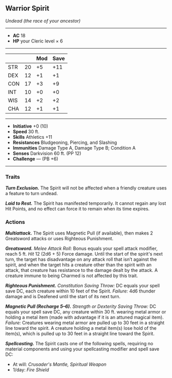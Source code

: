 ## Warrior Spirit
*Undead (the race of your ancestor)*
___
- **AC** 18
- **HP** your Cleric level × 6
___
|     |    | Mod | Save |
|-----|----|-----|------|
| STR | 20 | +5  | +11  |
| DEX | 12 | +1  | +1   |
| CON | 17 | +3  | +9   |
| INT | 10 | +0  | +0   |
| WIS | 14 | +2  | +2   |
| CHA | 12 | +1  | +1   |
___
- **Initiative** +0 (10)
- **Speed** 30 ft.
- **Skills** Athletics +11
- **Resistances** Bludgeoning, Piercing, and Slashing
- **Immunities** Damage Type A, Damage Type B; Condition A
- **Senses** Darkvision 60 ft. (PP 12)
- **Challenge** — (PB +6)
___

### Traits

***Turn Exclusion.*** The Spirit will not be affected when a friendly creature uses a feature to turn undead.

***Laid to Rest.*** The Spirit has manifested temporarily. It cannot regain any lost Hit Points, and no effect can force it to remain when its time expires.

### Actions
***Multiattack.*** The Spirit uses Magnetic Pull (if available), then makes 2 Greatsword attacks or uses Righteous Punishment.

***Greatsword.*** *Melee Attack Roll:* Bonus equals your spell attack modifier, reach 5 ft. *Hit* 12 (2d6 + 5) Force damage. Until the start of the spirit's next turn, the target has disadvantage on any attack roll that isn’t against the spirit, and when the target hits a creature other than the spirit with an attack, that creature has resistance to the damage dealt by the attack. A creature immune to being Charmed is not affected by this trait.

***Righteous Punishment.*** *Constitution Saving Throw:* DC equals your spell save DC, each creature within 10 feet of the Spirit. _Failure:_ 4d6 thunder damage and is Deafened until the start of its next turn.

***Magnetic Pull (Recharge 5–6).*** _Strength or Dexterity Saving Throw:_ DC equals your spell save DC, any creature within 30 ft. wearing metal armor or holding a metal item (made with advantage if it is an attuned magical item). _Failure:_ Creatures wearing metal armor are pulled up to 30 feet in a straight line toward the spirit. A creature holding a metal item(s) lose hold of the item(s), which is pulled up to 30 feet in a straight line toward the Spirit.

***Spellcasting.*** The Spirit casts one of the following spells, requiring no material components and using your spellcasting modifier and spell save DC:
- At will: _Crusader's Mantle, Spiritual Weapon_
- 1/day: _Fire Shield_
